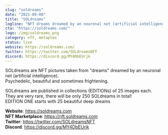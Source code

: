 ```yaml
---
slug: "soldreams"
date: "2021-09-08"
title: "SOLdreams"
logline: "NFT dreams dreamed by an neuronal net (artificial intelligence)."
cta: "https://soldreams.com/"
logo: /img/soldreams.png
category: nft, metaplex
status: live
website: https://soldreams.com/
twitter: https://twitter.com/SOLdreamsNFT
discord: https://discord.gg/MY4DbEUrjk
---
```


SOLdreams are NFT pictures taken from "dreams" dreamed by an neuronal net (artificial intelligence). </br>
Psychedelic, beautiful and sometimes frightening.</br>

SOLdreams are published in collections (EDITIONs) of 25 images each.</br>
They are very rare, there will be only 250 SOLdreams in total!</br>
EDITION ONE starts with 25 beautiful deep dreams

<b>Website</b>: https://soldreams.com </br>
<b>NFT Marketplace</b>: https://nft.soldreams.com </br>
<b>Twitter</b>: https://twitter.com/SOLdreamsNFT </br>
<b>Discord</b>: https://discord.gg/MY4DbEUrjk </br>